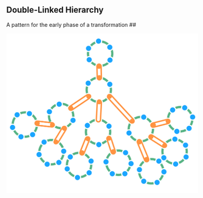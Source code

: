 ## Double-Linked Hierarchy

A pattern for the early phase of a transformation ##

![](img/structural-patterns/double-linked-hierarchy.png)
